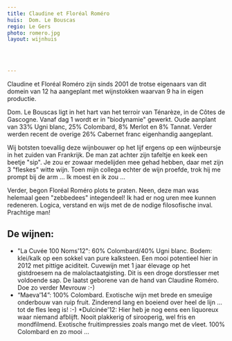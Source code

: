 ```yaml
---
title: Claudine et Floréal Roméro
huis:  Dom. Le Bouscas
regio: Le Gers
photo: romero.jpg
layout: wijnhuis 


      
    
---
```

Claudine et Floréal Roméro zijn sinds 2001 de trotse eigenaars van dit domein van 12 ha aangeplant met wijnstokken waarvan 9 ha in eigen productie.

Dom. Le Bouscas ligt in het hart van het terroir van Ténarèze, in de Côtes de Gascogne. Vanaf dag 1 wordt er in "biodynamie" gewerkt.
Oude aanplant van 33% Ugni blanc, 25% Colombard, 8% Merlot en 8% Tannat. Verder werden recent de overige 26% Cabernet franc eigenhandig aangeplant.

Wij botsten toevallig deze wijnbouwer op het lijf ergens op een wijnbeursje in het zuiden van Frankrijk. De man zat achter zijn tafeltje en keek een beetje "sip".
Je zou er zowaar medelijden mee gehad hebben, daar met zijn 3 "fleskes" witte wijn. Toen mijn collega echter de wijn proefde, trok hij me prompt bij de arm ...
Ik moest en ik zou ...

Verder, begon Floréal Roméro plots te praten. Neen, deze man was helemaal geen "zebbedees" integendeel! Ik had er nog uren mee kunnen redeneren. Logica, verstand en wijs met de 
de nodige filosofische inval. Prachtige man!

De wijnen:
----------
* "La Cuvée 100 Noms'12": 60% Colombard/40% Ugni blanc. Bodem: klei/kalk op een sokkel van pure kalksteen. Een mooi potentieel hier in 2012 met pittige aciditeit. 
Cuvewijn met 1 jaar élevage op het gistdroesem na de malolactaatgisting. Dit is een droge dorstlesser met voldoende sap. De laatst geborene van de hand van Claudine Roméro.
Doe zo verder Mevrouw :-)
* “Maeva’14”: 100% Colombard. Exotische wijn met brede en smeuïge onderbouw van ruip fruit. Zinderend lang en boeiend over heel de lijn ... tot de fles leeg is! :-)
*Dulcinée'12: Hier heb je nog eens een liquoreux waar niemand afblijft. Nooit plakkerig of sirooperig, wel fris en mondfilmend. Exotische fruitimpressies zoals mango met de vleet.
100% Colombard en zo mooi ...



